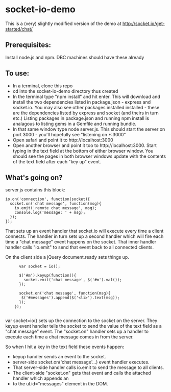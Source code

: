 socket-io-demo
==============

This is a (very) slightly modified version of the demo at http://socket.io/get-started/chat/

## Prerequisites:
Install node.js and npm. DBC machines should have these already

## To use:
-  In a terminal, clone this repo
-  cd into the socket-io-demo directory thus created
-  In the terminal type "npm install" and hit enter. This will download and install the two dependencies listed in package.json - express and socket.io. You may also see other packages installed installed - these are the dependencies listed by express and socket (and theirs in turn etc.) Listing packages in package.json and running npm install is analagous to listing gems in a Gemfile and running bundle.
-  In that same window type node server.js. This should start the server on port 3000 - you'll hopefully see "listening on *:3000"
-  Open safari and point it to http://localhost:3000
-  Open another browser and point it too to http://localhost:3000. Start typing in the text field at the bottom of either browser window. You should see the pages in both browser windows update with the contents of the text field after each "key up" event.

## What's going on?
server.js  contains this block:

```
io.on('connection', function(socket){
  socket.on('chat message', function(msg){
    io.emit('remote chat message', msg);
    console.log('message: ' + msg);
  });
});
```
That sets up an event handler that socket.io will execute every time a client connects. The handler in turn sets up a second handler which will fire each time a "chat message" event happens on the socket. That inner handler handler calls "io.emit" to send that event back to all connected clients.

On the client side a jQuery document.ready sets things up.

```
      var socket = io();

      $('#m').keyup(function(){
        socket.emit('chat message', $('#m').val());
      });

      socket.on('chat message', function(msg){
       $('#messages').append($('<li>').text(msg));
      });
    });


```

var socket=io() sets up the connection to the socket on the server. They keyup event handler tells the socket to send the value of the text field as a "chat message" event. The "socket.on" handler sets up a handler to execute each time a chat message comes in from the server.

So when I hit a key in the text field these events happen:
- keyup handler sends an event to the socket.
- server-side socket.on('chat message'...) event handler executes.
- That server-side handler calls io.emit to send the message to all clients.
- The client-side "socket.on" gets that event and calls the attached handler which appends an <li> to the ul.id="messages" element in the DOM.






